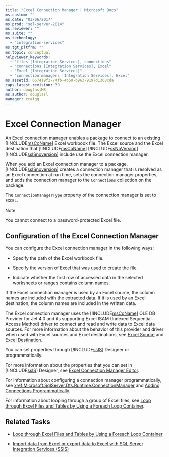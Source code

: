 ```yaml
---
title: "Excel Connection Manager | Microsoft Docs"
ms.custom: ""
ms.date: "03/06/2017"
ms.prod: "sql-server-2014"
ms.reviewer: ""
ms.suite: ""
ms.technology: 
  - "integration-services"
ms.tgt_pltfrm: ""
ms.topic: conceptual
helpviewer_keywords: 
  - "files [Integration Services], connections"
  - "connections [Integration Services], Excel"
  - "Excel [Integration Services]"
  - "connection managers [Integration Services], Excel"
ms.assetid: 667419f2-74fb-4b50-b963-9197d1368cda
caps.latest.revision: 39
author: douglaslMS
ms.author: douglasl
manager: craigg
---
```

# Excel Connection Manager
  An Excel connection manager enables a package to connect to an existing [!INCLUDE[msCoName](../../includes/msconame-md.md)] Excel workbook file. The Excel source and the Excel destination that [!INCLUDE[msCoName](../../includes/msconame-md.md)] [!INCLUDE[ssNoVersion](../../includes/ssnoversion-md.md)] [!INCLUDE[ssISnoversion](../../includes/ssisnoversion-md.md)] include use the Excel connection manager.  
  
 When you add an Excel connection manager to a package, [!INCLUDE[ssISnoversion](../../includes/ssisnoversion-md.md)] creates a connection manager that is resolved as an Excel connection at run time, sets the connection manager properties, and adds the connection manager to the `Connections` collection on the package.  
  
 The `ConnectionManagerType` property of the connection manager is set to `EXCEL`.  
  
> [!NOTE]  
>  You cannot connect to a password-protected Excel file.  
  
## Configuration of the Excel Connection Manager  
 You can configure the Excel connection manager in the following ways:  
  
-   Specify the path of the Excel workbook file.  
  
-   Specify the version of Excel that was used to create the file.  
  
-   Indicate whether the first row of accessed data in the selected worksheets or ranges contains column names.  
  
 If the Excel connection manager is used by an Excel source, the column names are included with the extracted data. If it is used by an Excel destination, the column names are included in the written data.  
  
 The Excel connection manager uses the [!INCLUDE[msCoName](../../includes/msconame-md.md)] OLE DB Provider for Jet 4.0 and its supporting Excel ISAM (Indexed Sequential Access Method) driver to connect and read and write data to Excel data sources. For more information about the behavior of this provider and driver when used with Excel sources and Excel destinations, see [Excel Source](../data-flow/excel-source.md) and [Excel Destination](../data-flow/excel-destination.md).  
  
 You can set properties through [!INCLUDE[ssIS](../../includes/ssis-md.md)] Designer or programmatically.  
  
 For more information about the properties that you can set in [!INCLUDE[ssIS](../../includes/ssis-md.md)] Designer, see [Excel Connection Manager Editor](../excel-connection-manager-editor.md).  
  
 For information about configuring a connection manager programmatically, see <xref:Microsoft.SqlServer.Dts.Runtime.ConnectionManager> and [Adding Connections Programmatically](../building-packages-programmatically/adding-connections-programmatically.md).  
  
 For information about looping through a group of Excel files, see [Loop through Excel Files and Tables by Using a Foreach Loop Container](../control-flow/foreach-loop-container.md).  
  
## Related Tasks  
  
-   [Loop through Excel Files and Tables by Using a Foreach Loop Container](../control-flow/foreach-loop-container.md)  
  
-   [Import data from Excel or export data to Excel with SQL Server Integration Services (SSIS)](../load-data-to-from-excel-with-ssis.md)
  
  
